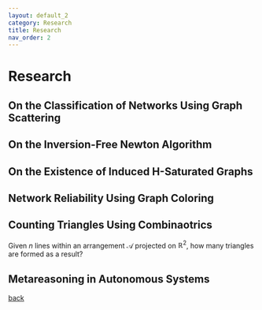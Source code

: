 ```yaml
---
layout: default_2
category: Research
title: Research
nav_order: 2
---
```


# Research

## On the Classification of Networks Using Graph Scattering

## On the Inversion-Free Newton Algorithm

## On the Existence of Induced H-Saturated Graphs

## Network Reliability Using Graph Coloring

## Counting Triangles Using Combinaotrics
Given $n$ lines within an arrangement $\mathcal{A}$ projected on $\mathbb{R}^2$, how many triangles are formed as a result?
## Metareasoning in Autonomous Systems


[back](./)
